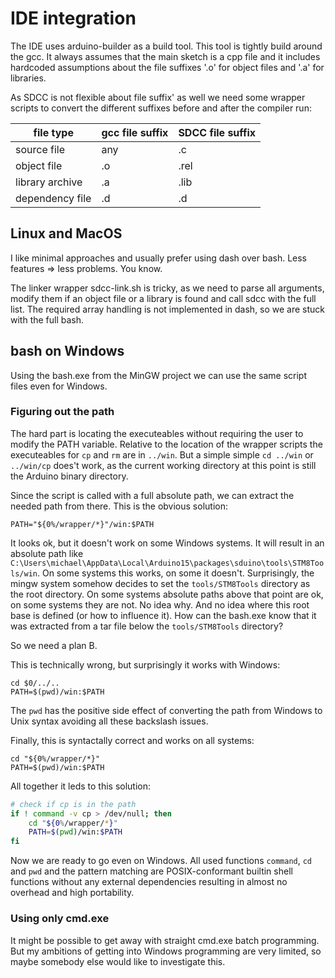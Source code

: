 # IDE integration

The IDE uses arduino-builder as a build tool. This tool is tightly build
around the gcc. It always assumes that the main sketch is a cpp file and it
includes hardcoded assumptions about the file suffixes '.o' for object files
and '.a' for libraries.

As SDCC is not flexible about file suffix' as well we need some wrapper
scripts to convert the different suffixes before and after the compiler run:

file type	|gcc file suffix	|SDCC file suffix
-----------	|-------------		|-----------
source file	|any			|.c
object file	|.o			|.rel
library archive	|.a			|.lib
dependency file	|.d			|.d


## Linux and MacOS

I like minimal approaches and usually prefer using dash over bash. Less
features => less problems. You know.

The linker wrapper sdcc-link.sh is tricky, as we need to parse all
arguments, modify them if an object file or a library is found and call sdcc
with the full list. The required array handling is not implemented in dash,
so we are stuck with the full bash.


## bash on Windows

Using the bash.exe from the MinGW project we can use the same script files
even for Windows.


### Figuring out the path

The hard part is locating the executeables without requiring the user to
modify the PATH variable. Relative to the location of the wrapper scripts
the executeables for `cp` and `rm` are in `../win`. But a simple simple `cd
../win` or `../win/cp` does't work, as the current working directory at this
point is still the Arduino binary directory.

Since the script is called with a full absolute path, we can extract the
needed path from there. This is the obvious solution:

	PATH="${0%/wrapper/*}"/win:$PATH

It looks ok, but it doesn't work on some Windows systems. It will result
in an absolute path like
`C:\Users\michael\AppData\Local\Arduino15\packages\sduino\tools\STM8Tools/win`.
On some systems this works, on some it doesn't. Surprisingly, the mingw
system somehow decides to set the `tools/STM8Tools` directory as the root
directory. On some systems absolute paths above that point are ok, on some
systems they are not. No idea why. And no idea where this root base is
defined (or how to influence it). How can the bash.exe know that it was
extracted from a tar file below the `tools/STM8Tools` directory?

So we need a plan B.

This is technically wrong, but surprisingly it works with Windows:

	cd $0/../..
	PATH=$(pwd)/win:$PATH

The `pwd` has the positive side effect of converting the path from Windows
to Unix syntax avoiding all these backslash issues.

Finally, this is syntactally correct and works on all systems:

	cd "${0%/wrapper/*}"
	PATH=$(pwd)/win:$PATH

All together it leds to this solution:

```bash
# check if cp is in the path
if ! command -v cp > /dev/null; then
	cd "${0%/wrapper/*}"
	PATH=$(pwd)/win:$PATH
fi
```

Now we are ready to go even on Windows. All used functions `command`, `cd`
and `pwd` and the pattern matching are POSIX-conformant builtin shell
functions without any external dependencies resulting in almost no overhead
and high portability.


### Using only cmd.exe

It might be possible to get away with straight cmd.exe batch programming.
But my ambitions of getting into Windows programming are very limited, so
maybe somebody else would like to investigate this.
